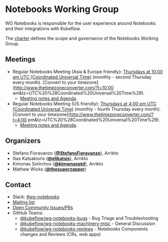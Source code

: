 <!---
This is an autogenerated file!

Please do not edit this file directly, but instead make changes to the
sigs.yaml file in the project root.

To understand how this file is generated, see https://github.com/kubeflow/community/generator/README.md
--->
# Notebooks Working Group

WG Notebooks is responsible for the user experience around Notebooks and their integrations with Kubeflow.

The [charter](charter.md) defines the scope and governance of the Notebooks Working Group.

## Meetings
* Regular Notebooks Meeting (Asia & Europe friendly): [Thursdays at 10:00 am UTC (Coordinated Universal Time)]() (monthly - second Thursday every month). [Convert to your timezone](http://www.thetimezoneconverter.com/?t=10:00 am&tz=UTC%20%28Coordinated%20Universal%20Time%29).
  * [Meeting notes and Agenda](https://docs.google.com/document/d/10YCWL1l81B_uD1oWYGlbKPKhWugxcRnMUxcdCOZgHRs/edit).
* Regular Notebooks Meeting (US friendly): [Thursdays at 4:00 pm UTC (Coordinated Universal Time)]() (monthly - fourth Thursday every month). [Convert to your timezone](http://www.thetimezoneconverter.com/?t=4:00 pm&tz=UTC%20%28Coordinated%20Universal%20Time%29).
  * [Meeting notes and Agenda](https://docs.google.com/document/d/10YCWL1l81B_uD1oWYGlbKPKhWugxcRnMUxcdCOZgHRs/edit).

## Organizers

* Stefano Fioravanzo (**[@StefanoFioravanzo](https://github.com/StefanoFioravanzo)**), Arrikto
* Ilias Katsakioris (**[@elikatsis](https://github.com/elikatsis)**), Arrikto
* Kimonas Sotirchos (**[@kimwnasptd](https://github.com/kimwnasptd)**), Arrikto
* Mathew Wicks (**[@thesuperzapper](https://github.com/thesuperzapper)**)

## Contact
- Slack: [#wg-notebooks](https://kubeflow.slack.com/messages/wg-notebooks)
- [Mailing list](https://groups.google.com/forum/#!forum/kubeflow-discuss)
- [Open Community Issues/PRs](https://github.com/kubeflow/community/labels/wg%2Farea/wg-notebooks)
- GitHub Teams:
    - [@kubeflow/wg-notebooks-bugs](https://github.com/orgs/kubeflow/teams/wg-notebooks-bugs) - Bug Triage and Troubleshooting
    - [@kubeflow/wg-notebooks-machinery-misc](https://github.com/orgs/kubeflow/teams/wg-notebooks-machinery-misc) - General Discussion
    - [@kubeflow/wg-notebooks-reviews](https://github.com/orgs/kubeflow/teams/wg-notebooks-reviews) - Notebooks Components changes and Reviews (CRs, web apps)
<!-- BEGIN CUSTOM CONTENT -->

<!-- END CUSTOM CONTENT -->
